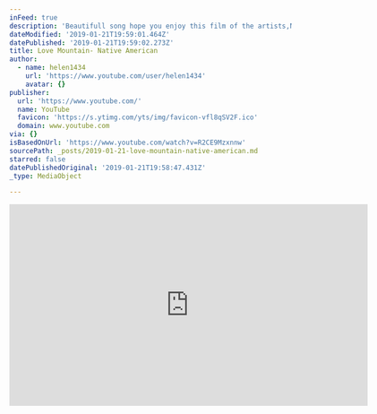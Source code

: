```yaml
---
inFeed: true
description: 'Beautifull song hope you enjoy this film of the artists,Native Peruvian Music'
dateModified: '2019-01-21T19:59:01.464Z'
datePublished: '2019-01-21T19:59:02.273Z'
title: Love Mountain- Native American
author:
  - name: helen1434
    url: 'https://www.youtube.com/user/helen1434'
    avatar: {}
publisher:
  url: 'https://www.youtube.com/'
  name: YouTube
  favicon: 'https://s.ytimg.com/yts/img/favicon-vfl8qSV2F.ico'
  domain: www.youtube.com
via: {}
isBasedOnUrl: 'https://www.youtube.com/watch?v=R2CE9Mzxnnw'
sourcePath: _posts/2019-01-21-love-mountain-native-american.md
starred: false
datePublishedOriginal: '2019-01-21T19:58:47.431Z'
_type: MediaObject

---
```

<iframe src="https://cdn.embedly.com/widgets/media.html?src=https%3A%2F%2Fwww.youtube.com%2Fembed%2FR2CE9MZXnnw%3Ffeature%3Doembed&amp;url=http%3A%2F%2Fwww.youtube.com%2Fwatch%3Fv%3DR2CE9MZXnnw&amp;image=https%3A%2F%2Fi.ytimg.com%2Fvi%2FR2CE9MZXnnw%2Fhqdefault.jpg&amp;key=a715cf41cc93453ca338d350cd26f87b&amp;type=text%2Fhtml&amp;schema=youtube" width="640" height="360" scrolling="no" frameborder="0" allowfullscreen="true" style=""></iframe>